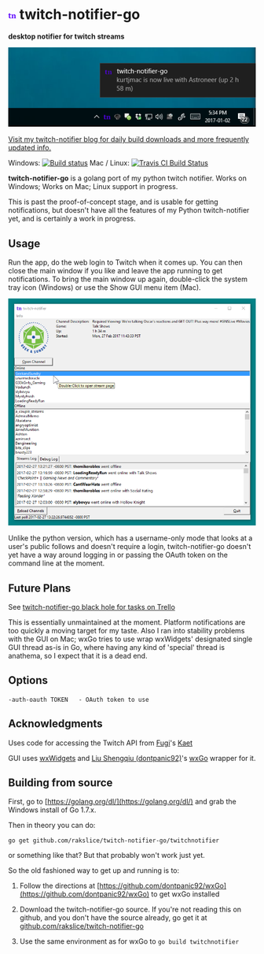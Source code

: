 
# ![icon](README/icon.png) twitch-notifier-go
 

**desktop notifier for twitch streams**

![screenshot](README/screenshot_notification.png)

[Visit my twitch-notifier blog for daily build downloads and more frequently updated info.
](https://twitch-notifier.blogspot.ca/)

Windows: [![Build status](https://ci.appveyor.com/api/projects/status/wdd0jhu4gobdy83a?svg=true)](https://ci.appveyor.com/project/rakslice/twitch-notifier-go) Mac / Linux: [![Travis CI Build Status](https://travis-ci.org/rakslice/twitch-notifier-go.svg)](https://travis-ci.org/rakslice/twitch-notifier-go)

**twitch-notifier-go** is a golang port of my python twitch notifier.  Works on Windows; Works on Mac; Linux support in progress.

This is past the proof-of-concept stage, and is usable for getting notifications, but doesn't have all the features of my Python twitch-notifier yet, and is certainly a work in progress.

## Usage

Run the app, do the web login to Twitch when it comes up. You can then close the main window if you like and leave the app running to get notifications.  To bring the main window up again, double-click the system tray icon (Windows) or use the Show GUI menu item (Mac).


![screenshot](README/screenshot_main_window.png)

Unlike the python version, which has a username-only mode that looks at a user's public follows and doesn't require a login, twitch-notifier-go doesn't yet have a way around logging in or passing the OAuth token on the command line at the moment. 

## Future Plans

See [twitch-notifier-go black hole for tasks on Trello](https://trello.com/b/1kPOevw9/twitch-notifier-go-black-hole-for-tasks)

This is essentially unmaintained at the moment. Platform notifications are too quickly a moving target for my taste. Also I ran into stability problems with the GUI on Mac; wxGo tries to use wrap wxWidgets' designated single GUI thread as-is in Go, where having any kind of 'special' thread is anathema, so I expect that it is a dead end.

## Options

    -auth-oauth TOKEN   - OAuth token to use
        
## Acknowledgments

Uses code for accessing the Twitch API from [Fugi](https://github.com/fugiman)'s [Kaet](https://github.com/fugiman/kaet)

GUI uses [wxWidgets](https://www.wxwidgets.org/) and [Liu Shengqiu (dontpanic92)](https://github.com/dontpanic92)'s [wxGo](https://github.com/dontpanic92/wxGo) wrapper for it.

## Building from source

First, go to [https://golang.org/dl/](https://golang.org/dl/) and grab the Windows install of Go 1.7.x.

Then in theory you can do:

	go get github.com/rakslice/twitch-notifier-go/twitchnotifier

or something like that? But that probably won't work just yet.

So the old fashioned way to get up and running is to:

1. Follow the directions at [https://github.com/dontpanic92/wxGo](https://github.com/dontpanic92/wxGo) to get wxGo installed
2. Download the twitch-notifier-go source. If you're not reading this on github, and you don't have the source already, go get it at [github.com/rakslice/twitch-notifier-go](https://github.com/rakslice/twitch-notifier-go) 

5. Use the same environment as for wxGo to `go build twitchnotifier` 


